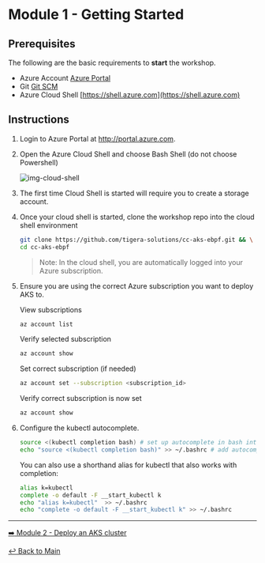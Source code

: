 # Module 1 - Getting Started

## Prerequisites

The following are the basic requirements to **start** the workshop.

* Azure Account [Azure Portal](https://portal.azure.com)
* Git [Git SCM](https://git-scm.com/downloads)
* Azure Cloud Shell [https://shell.azure.com](https://shell.azure.com)

## Instructions

1. Login to Azure Portal at <http://portal.azure.com>.
2. Open the Azure Cloud Shell and choose Bash Shell (do not choose Powershell)

   ![img-cloud-shell](https://user-images.githubusercontent.com/104035488/214944180-0b72595f-b58d-445d-9bde-2530bd491ace.png)

3. The first time Cloud Shell is started will require you to create a storage account.

4. Once your cloud shell is started, clone the workshop repo into the cloud shell environment

   ```bash
   git clone https://github.com/tigera-solutions/cc-aks-ebpf.git && \
   cd cc-aks-ebpf
   ```

   > Note: In the cloud shell, you are automatically logged into your Azure subscription.

5. Ensure you are using the correct Azure subscription you want to deploy AKS to.

   View subscriptions

   ```bash
   az account list
   ```

   Verify selected subscription

   ```bash
   az account show
   ```

   Set correct subscription (if needed)

   ```bash
   az account set --subscription <subscription_id>
   ```

   Verify correct subscription is now set

   ```bash
   az account show
   ```

6. Configure the kubectl autocomplete.

   ```bash
   source <(kubectl completion bash) # set up autocomplete in bash into the current shell, bash-completion package should be installed first.
   echo "source <(kubectl completion bash)" >> ~/.bashrc # add autocomplete permanently to your bash shell.
   ```

   You can also use a shorthand alias for kubectl that also works with completion:

   ```bash
   alias k=kubectl
   complete -o default -F __start_kubectl k
   echo "alias k=kubectl"  >> ~/.bashrc
   echo "complete -o default -F __start_kubectl k" >> ~/.bashrc
   ```

---

[:arrow_right: Module 2 - Deploy an AKS cluster](module-2-deploy-aks.md)  

[:leftwards_arrow_with_hook: Back to Main](../README.md)
